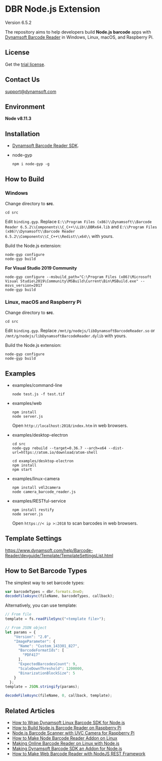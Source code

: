 # DBR Node.js Extension

Version 6.5.2

The repository aims to help developers build **Node.js barcode** apps with [Dynamsoft Barcode Reader](https://www.dynamsoft.com/Products/Dynamic-Barcode-Reader.aspx) in Windows, Linux, macOS, and Raspberry Pi.

## License
Get the [trial license](https://www.dynamsoft.com/CustomerPortal/Portal/Triallicense.aspx).

## Contact Us
<support@dynamsoft.com>

## Environment
**Node v8.11.3**

## Installation
* [Dynamsoft Barcode Reader SDK](https://www.dynamsoft.com/Downloads/Dynamic-Barcode-Reader-Download.aspx).
* node-gyp

    ```
    npm i node-gyp -g
    ```

## How to Build
### Windows
Change directory to **src**.
```
cd src
```

Edit `binding.gyp`. Replace `E:\\Program Files (x86)\\Dynamsoft\\Barcode Reader 6.5.2\\Components\\C_C++\\Lib\\DBRx64.lib` and `E:\\Program Files (x86)\\Dynamsoft\\Barcode Reader 6.5.2\\Components\\C_C++\\Redist\\x64\\` with yours.

Build the Node.js extension:

```
node-gyp configure
node-gyp build
```

**For Visual Studio 2019 Community**

```
node-gyp configure --msbuild_path="C:\Program Files (x86)\Microsoft Visual Studio\2019\Community\MSBuild\Current\Bin\MSBuild.exe" --msvs_version=2017
node-gyp build
```

### Linux, macOS and Raspberry Pi
Change directory to **src**.
```
cd src
```

Edit `binding.gyp`. Replace `/mnt/g/nodejs/libDynamsoftBarcodeReader.so` or `/mnt/g/nodejs/libDynamsoftBarcodeReader.dylib` with yours.

Build the Node.js extension:

```
node-gyp configure
node-gyp build
```

## Examples    
- examples/command-line

    ```
    node test.js -f test.tif
    ```
- examples/web

    ```
    npm install
    node server.js
    ```
    Open `http://localhost:2018/index.htm` in web browsers.

- examples/desktop-electron

    ```
    cd src
    node-gyp rebuild --target=0.36.7 --arch=x64 --dist-url=https://atom.io/download/atom-shell

    cd examples/desktop-electron
    npm install
    npm start
    ```

- examples/linux-camera

    ```
    npm install v4l2camera
    node camera_barcode_reader.js
    ```

- examples/RESTful-service

    ```
    npm install restify
    node server.js
    ```
    
    Open `https://< ip >:2018` to scan barcodes in web browsers.

## Template Settings
https://www.dynamsoft.com/help/Barcode-Reader/devguide/Template/TemplateSettingsList.html

## How to Set Barcode Types

The simplest way to set barcode types:

```javascript
var barcodeTypes = dbr.formats.OneD;
decodeFileAsync(fileName, barcodeTypes, callback);
```

Alternatively, you can use template:

```javascript
// From file
template = fs.readFileSync("<template file>");

// From JSON object
let params = {
    "Version": "2.0",
    "ImageParameter": {
      "Name": "Custom_143301_827",
      "BarcodeFormatIds": [
        "PDF417"
      ],
      "ExpectedBarcodesCount": 9,
      "ScaleDownThreshold": 1200000,
      "BinarizationBlockSize": 5
    }
  };
template = JSON.stringify(params);

decodeFileAsync(fileName, 0, callback, template);
```


## Related Articles
* [How to Wrap Dynamsoft Linux Barcode SDK for Node.js](https://www.codepool.biz/linux-barcode-sdk-node-javascript.html)
* [How to Build Node.js Barcode Reader on Raspberry Pi](https://www.codepool.biz/raspberry-pi-nodejs-barcode-reader.html)
* [Node.js Barcode Scanner with UVC Camera for Raspberry Pi](https://www.codepool.biz/nodejs-barcode-scanner-camera-raspberrypi.html)
* [How to Make Node Barcode Reader Addon on Linux](https://www.codepool.biz/linux-node-barcode-reader-addon.html)
* [Making Online Barcode Reader on Linux with Node.js](https://www.codepool.biz/nodejs-linux-online-barcode-reader.html)
* [Making Dynamsoft Barcode SDK an Addon for Node.js](https://www.codepool.biz/making-barcode-addon-for-nodejs.html)
* [How to Make Web Barcode Reader with NodeJS REST Framework](https://www.codepool.biz/web-barcode-reader-nodejs-rest.html)

